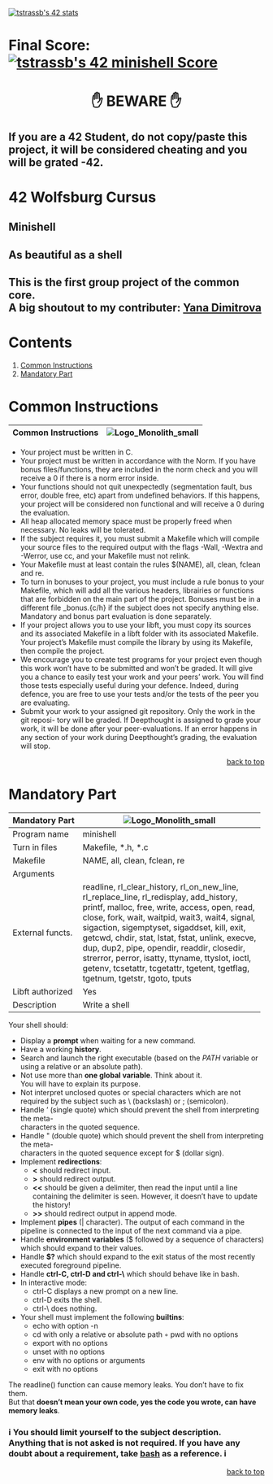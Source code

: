 [![tstrassb's 42 stats](https://badge42.vercel.app/api/v2/clk7xyddm001108l1dlt4bjx7/stats?cursusId=21&coalitionId=354)](https://github.com/JaeSeoKim/badge42)

# Final Score: [![tstrassb's 42 minishell Score](https://badge42.vercel.app/api/v2/clk7xyddm001108l1dlt4bjx7/project/3087279)](https://github.com/JaeSeoKim/badge42)

<h1 align="center">✋ BEWARE ✋</h1>

## If you are a 42 Student, do not copy/paste this project, it will be considered cheating and you will be grated -42.

# 42 Wolfsburg Cursus
## Minishell
## As beautiful as a shell

## This is the first group project of the common  core. </br>A big shoutout to my contributer: [Yana Dimitrova](https://github.com/ydimitro)

# Contents

1. [Common Instructions](#common)
2. [Mandatory Part](#manda)

# <a name="common">Common Instructions</a>

| Common Instructions | ![Logo_Monolith_small](https://user-images.githubusercontent.com/120580537/209333599-dc44418d-8ee7-42b6-8a4a-7ff328778d87.png) |
| ----- | ----- |
* Your project must be written in C.
* Your project must be written in accordance with the Norm. If you have bonus files/functions, they are included in the norm check and you will receive a 0 if there is a norm error inside.
* Your functions should not quit unexpectedly (segmentation fault, bus error, double free, etc) apart from undefined behaviors. If this happens, your project will be considered non functional and will receive a 0 during the evaluation.
* All heap allocated memory space must be properly freed when necessary. No leaks will be tolerated.
* If the subject requires it, you must submit a Makefile which will compile your source files to the required output with the flags -Wall, -Wextra and -Werror, use cc, and your Makefile must not relink.
* Your Makefile must at least contain the rules $(NAME), all, clean, fclean and re.
* To turn in bonuses to your project, you must include a rule bonus to your Makefile, which will add all the various headers, librairies or functions that are forbidden on the main part of the project. Bonuses must be in a different file _bonus.{c/h} if the subject does not specify anything else. Mandatory and bonus part evaluation is done separately.
* If your project allows you to use your libft, you must copy its sources and its associated Makefile in a libft folder with its associated Makefile. Your project’s Makefile must compile the library by using its Makefile, then compile the project.
* We encourage you to create test programs for your project even though this work won’t have to be submitted and won’t be graded. It will give you a chance to easily test your work and your peers’ work. You will find those tests especially useful during your defence. Indeed, during defence, you are free to use your tests and/or the tests of the peer you are evaluating.
* Submit your work to your assigned git repository. Only the work in the git reposi- tory will be graded. If Deepthought is assigned to grade your work, it will be done after your peer-evaluations. If an error happens in any section of your work during Deepthought’s grading, the evaluation will stop.

<p align="right">
 <a href="https://github.com/Cerberus2290/minishell#-beware-">back to top</a>
</p>

# <a name="manda">Mandatory Part</a>

| Mandatory Part | ![Logo_Monolith_small](https://user-images.githubusercontent.com/120580537/209333599-dc44418d-8ee7-42b6-8a4a-7ff328778d87.png) |
|----------------| ----- |
| Program name | minishell |
| Turn in files | Makefile, *.h, *.c |
| Makefile | NAME, all, clean, fclean, re |
| Arguments | |
| External functs. | readline, rl_clear_history, rl_on_new_line,</br> rl_replace_line, rl_redisplay, add_history, </br>printf, malloc, free, write, access, open, read, </br>close, fork, wait, waitpid, wait3, wait4, signal, </br>sigaction, sigemptyset, sigaddset, kill, exit, </br>getcwd, chdir, stat, lstat, fstat, unlink, execve, </br>dup, dup2, pipe, opendir, readdir, closedir, </br>strerror, perror, isatty, ttyname, ttyslot, ioctl, </br>getenv, tcsetattr, tcgetattr, tgetent, tgetflag, </br>tgetnum, tgetstr, tgoto, tputs |
| Libft authorized | Yes |
| Description | Write a shell |

Your shell should:

* Display a **prompt** when waiting for a new command.
* Have a working **history**.
* Search and launch the right executable (based on the _PATH_ variable or </br>using a relative or an absolute path).
* Not use more than **one global variable**. Think about it. </br>You will have to explain its purpose.
* Not interpret unclosed quotes or special characters which are not required by the subject such as \ (backslash) or ; (semicolon).
* Handle ’ (single quote) which should prevent the shell from interpreting the meta- </br>characters in the quoted sequence.
* Handle " (double quote) which should prevent the shell from interpreting the meta- </br>characters in the quoted sequence except for $ (dollar sign).
* Implement **redirections**:
  * **<** should redirect input.
  * **>** should redirect output.
  * **<<** should be given a delimiter, then read the input until a line containing the delimiter is seen. However, it doesn’t have to update the history!
  * **>>** should redirect output in append mode.
* Implement **pipes** (| character). The output of each command in the pipeline is connected to the input of the next command via a pipe.
* Handle **environment variables** ($ followed by a sequence of characters) which should expand to their values.
* Handle **$?** which should expand to the exit status of the most recently executed foreground pipeline.
* Handle **ctrl-C, ctrl-D and ctrl-\\** which should behave like in bash.
* In interactive mode:
  * ctrl-C displays a new prompt on a new line. 
  * ctrl-D exits the shell.
  * ctrl-\ does nothing.
* Your shell must implement the following **builtins**:
  * echo with option -n
  * cd with only a relative or absolute path ◦ pwd with no options
  * export with no options
  * unset with no options
  * env with no options or arguments
  * exit with no options

The readline() function can cause memory leaks. You don’t have to fix them. </br>But that **doesn’t mean your own code, yes the code you wrote, can have memory leaks**.

### ℹ️ You should limit yourself to the subject description. </br>Anything that is not asked is not required. If you have any doubt about a requirement, take [bash](https://www.gnu.org/savannah-checkouts/gnu/bash/manual/) as a reference. ℹ️ 

<p align="right">
 <a href="https://github.com/Cerberus2290/minishell#-beware-">back to top</a>
</p>